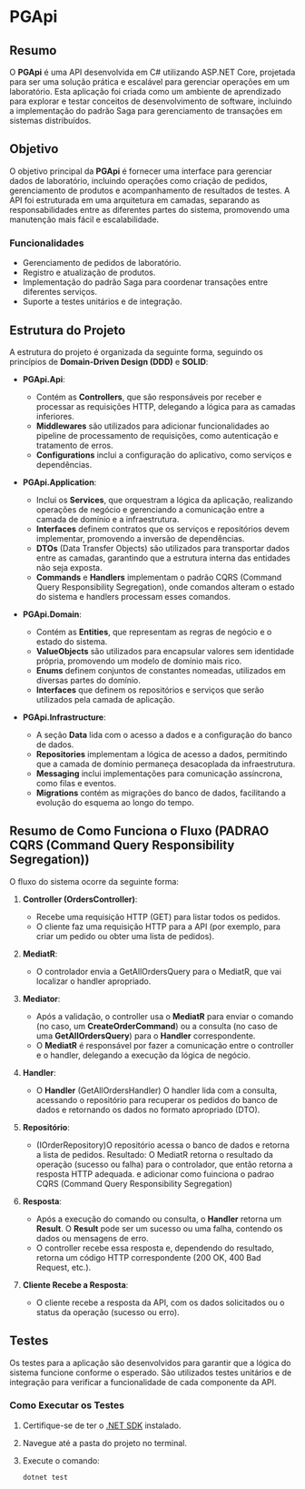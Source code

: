 # PGApi

## Resumo

O **PGApi** é uma API desenvolvida em C# utilizando ASP.NET Core, projetada para ser uma solução prática e escalável para gerenciar operações em um laboratório. Esta aplicação foi criada como um ambiente de aprendizado para explorar e testar conceitos de desenvolvimento de software, incluindo a implementação do padrão Saga para gerenciamento de transações em sistemas distribuídos.

## Objetivo

O objetivo principal da **PGApi** é fornecer uma interface para gerenciar dados de laboratório, incluindo operações como criação de pedidos, gerenciamento de produtos e acompanhamento de resultados de testes. A API foi estruturada em uma arquitetura em camadas, separando as responsabilidades entre as diferentes partes do sistema, promovendo uma manutenção mais fácil e escalabilidade.

### Funcionalidades

- Gerenciamento de pedidos de laboratório.
- Registro e atualização de produtos.
- Implementação do padrão Saga para coordenar transações entre diferentes serviços.
- Suporte a testes unitários e de integração.

## Estrutura do Projeto

A estrutura do projeto é organizada da seguinte forma, seguindo os princípios de **Domain-Driven Design (DDD)** e **SOLID**:

- **PGApi.Api**: 
  - Contém as **Controllers**, que são responsáveis por receber e processar as requisições HTTP, delegando a lógica para as camadas inferiores.
  - **Middlewares** são utilizados para adicionar funcionalidades ao pipeline de processamento de requisições, como autenticação e tratamento de erros.
  - **Configurations** inclui a configuração do aplicativo, como serviços e dependências.

- **PGApi.Application**: 
  - Inclui os **Services**, que orquestram a lógica da aplicação, realizando operações de negócio e gerenciando a comunicação entre a camada de domínio e a infraestrutura.
  - **Interfaces** definem contratos que os serviços e repositórios devem implementar, promovendo a inversão de dependências.
  - **DTOs** (Data Transfer Objects) são utilizados para transportar dados entre as camadas, garantindo que a estrutura interna das entidades não seja exposta.
  - **Commands** e **Handlers** implementam o padrão CQRS (Command Query Responsibility Segregation), onde comandos alteram o estado do sistema e handlers processam esses comandos.

- **PGApi.Domain**: 
  - Contém as **Entities**, que representam as regras de negócio e o estado do sistema.
  - **ValueObjects** são utilizados para encapsular valores sem identidade própria, promovendo um modelo de domínio mais rico.
  - **Enums** definem conjuntos de constantes nomeadas, utilizados em diversas partes do domínio.
  - **Interfaces** que definem os repositórios e serviços que serão utilizados pela camada de aplicação.

- **PGApi.Infrastructure**: 
  - A seção **Data** lida com o acesso a dados e a configuração do banco de dados.
  - **Repositories** implementam a lógica de acesso a dados, permitindo que a camada de domínio permaneça desacoplada da infraestrutura.
  - **Messaging** inclui implementações para comunicação assíncrona, como filas e eventos.
  - **Migrations** contém as migrações do banco de dados, facilitando a evolução do esquema ao longo do tempo.


## Resumo de Como Funciona o Fluxo (PADRAO CQRS (Command Query Responsibility Segregation))

O fluxo do sistema ocorre da seguinte forma:

1. **Controller (OrdersController)**:
   - Recebe uma requisição HTTP (GET) para listar todos os pedidos.
   - O cliente faz uma requisição HTTP para a API (por exemplo, para criar um pedido ou obter uma lista de pedidos).
   
2. **MediatR**:
   - O controlador envia a GetAllOrdersQuery para o MediatR, que vai localizar o handler apropriado.

3. **Mediator**:
   - Após a validação, o controller usa o **MediatR** para enviar o comando (no caso, um **CreateOrderCommand**) ou a consulta (no caso de uma **GetAllOrdersQuery**) para o **Handler** correspondente.
   - O **MediatR** é responsável por fazer a comunicação entre o controller e o handler, delegando a execução da lógica de negócio.

4. **Handler**:
   - O **Handler** (GetAllOrdersHandler) O handler lida com a consulta, acessando o repositório para recuperar os pedidos do banco de dados e retornando os dados no formato apropriado (DTO).

5. **Repositório**:
   - (IOrderRepository)O repositório acessa o banco de dados e retorna a lista de pedidos.
	Resultado: O MediatR retorna o resultado da operação (sucesso ou falha) para o controlador, que então retorna a resposta HTTP adequada.
	e adicionar como fuinciona o padrao  CQRS (Command Query Responsibility Segregation)

6. **Resposta**:
   - Após a execução do comando ou consulta, o **Handler** retorna um **Result**. O **Result** pode ser um sucesso ou uma falha, contendo os dados ou mensagens de erro.
   - O controller recebe essa resposta e, dependendo do resultado, retorna um código HTTP correspondente (200 OK, 400 Bad Request, etc.).

7. **Cliente Recebe a Resposta**:
   - O cliente recebe a resposta da API, com os dados solicitados ou o status da operação (sucesso ou erro).

## Testes

Os testes para a aplicação são desenvolvidos para garantir que a lógica do sistema funcione conforme o esperado. São utilizados testes unitários e de integração para verificar a funcionalidade de cada componente da API.

### Como Executar os Testes

1. Certifique-se de ter o [.NET SDK](https://dotnet.microsoft.com/download) instalado.
2. Navegue até a pasta do projeto no terminal.
3. Execute o comando:

   ```bash
   dotnet test
